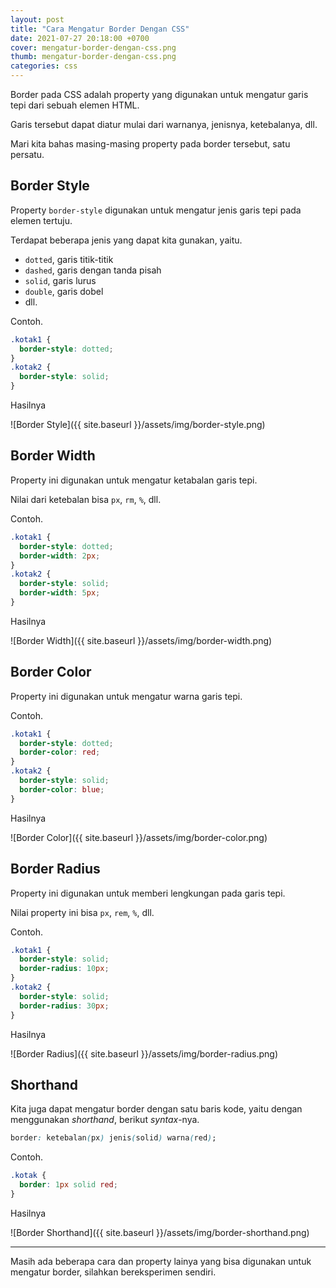 ```yaml
---
layout: post
title: "Cara Mengatur Border Dengan CSS"
date: 2021-07-27 20:18:00 +0700
cover: mengatur-border-dengan-css.png
thumb: mengatur-border-dengan-css.png
categories: css
---
```


Border pada CSS adalah property yang digunakan untuk mengatur garis tepi dari sebuah elemen HTML.

Garis tersebut dapat diatur mulai dari warnanya, jenisnya, ketebalanya, dll.

Mari kita bahas masing-masing property pada border tersebut, satu persatu.

## Border Style

Property `border-style` digunakan untuk mengatur jenis garis tepi pada elemen tertuju.

Terdapat beberapa jenis yang dapat kita gunakan, yaitu.

* `dotted`, garis titik-titik
* `dashed`, garis dengan tanda pisah
* `solid`, garis lurus
* `double`, garis dobel
* dll.

Contoh.

```css
.kotak1 {
  border-style: dotted;
}
.kotak2 {
  border-style: solid;
}
```

Hasilnya

![Border Style]({{ site.baseurl }}/assets/img/border-style.png)

## Border Width

Property ini digunakan untuk mengatur ketabalan garis tepi.

Nilai dari ketebalan bisa `px`, `rm`, `%`, dll.

Contoh.

```css
.kotak1 {
  border-style: dotted;
  border-width: 2px;
}
.kotak2 {
  border-style: solid;
  border-width: 5px;
}
```

Hasilnya

![Border Width]({{ site.baseurl }}/assets/img/border-width.png)

## Border Color

Property ini digunakan untuk mengatur warna garis tepi.

Contoh.

```css
.kotak1 {
  border-style: dotted;
  border-color: red;
}
.kotak2 {
  border-style: solid;
  border-color: blue;
}
```

Hasilnya

![Border Color]({{ site.baseurl }}/assets/img/border-color.png)

## Border Radius

Property ini digunakan untuk memberi lengkungan pada garis tepi.

Nilai property ini bisa `px`, `rem`, `%`, dll.

Contoh.

```css
.kotak1 {
  border-style: solid;
  border-radius: 10px;
}
.kotak2 {
  border-style: solid;
  border-radius: 30px;
}
```

Hasilnya

![Border Radius]({{ site.baseurl }}/assets/img/border-radius.png)

## Shorthand

Kita juga dapat mengatur border dengan satu baris kode, yaitu dengan menggunakan *shorthand*, berikut *syntax*-nya.

```css
border: ketebalan(px) jenis(solid) warna(red);
```

Contoh.

```css
.kotak {
  border: 1px solid red;
}
```

Hasilnya

![Border Shorthand]({{ site.baseurl }}/assets/img/border-shorthand.png)

***

Masih ada beberapa cara dan property lainya yang bisa digunakan untuk mengatur border, silahkan bereksperimen sendiri.